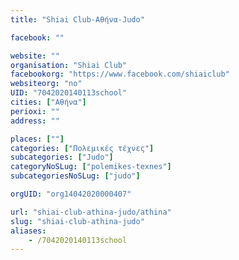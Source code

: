 ```yaml
---
title: "Shiai Club-Αθήνα-Judo"

facebook: ""

website: ""
organisation: "Shiai Club"
facebookorg: "https://www.facebook.com/shiaiclub"
websiteorg: "no"
UID: "7042020140113school"
cities: ["Αθήνα"]
perioxi: ""
address: ""

places: [""]
categories: ["Πολεμικές τέχνες"]
subcategories: ["Judo"]
categoryNoSLug: ["polemikes-texnes"]
subcategoriesNoSLug: ["judo"]

orgUID: "org14042020000407"

url: "shiai-club-athina-judo/athina"
slug: "shiai-club-athina-judo"
aliases:
    - /7042020140113school
---
```





